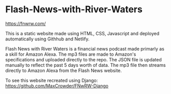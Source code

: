 # Flash-News-with-River-Waters

https://fnwrw.com/

This is a static website made using HTML, CSS, Javascript and deployed automatically using Githhub and Netlify. 

Flash News with River Waters is a financial news podcast made primarly as a skill for Amazon Alexa. The mp3 files are made to Amazon's specifications and uploaded directly to the repo. The JSON file is updated manually to reflect the past 5 days worth of data. The mp3 file then streams directly to Amazon Alexa from the Flash News website. 

To see this website recreated using Django: https://github.com/MaxCrowder/FNwRW-Django
